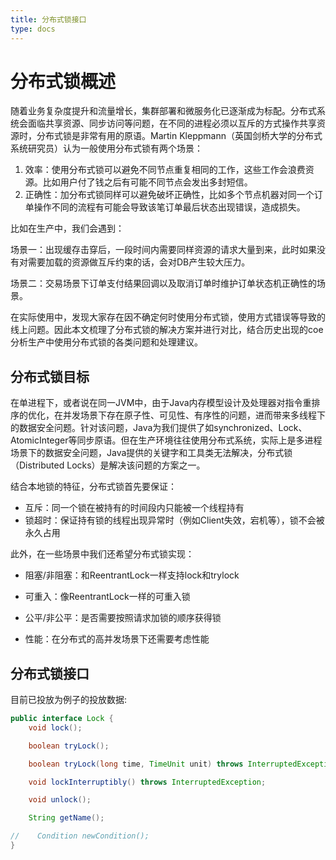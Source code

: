 ```yaml
---
title: 分布式锁接口
type: docs
---
```


# 分布式锁概述

随着业务复杂度提升和流量增长，集群部署和微服务化已逐渐成为标配。分布式系统会面临共享资源、同步访问等问题，在不同的进程必须以互斥的方式操作共享资源时，分布式锁是非常有用的原语。Martin Kleppmann（英国剑桥大学的分布式系统研究员）认为一般使用分布式锁有两个场景：

1. 效率：使用分布式锁可以避免不同节点重复相同的工作，这些工作会浪费资源。比如用户付了钱之后有可能不同节点会发出多封短信。
2. 正确性：加分布式锁同样可以避免破坏正确性，比如多个节点机器对同一个订单操作不同的流程有可能会导致该笔订单最后状态出现错误，造成损失。

比如在生产中，我们会遇到：

场景一：出现缓存击穿后，一段时间内需要同样资源的请求大量到来，此时如果没有对需要加载的资源做互斥约束的话，会对DB产生较大压力。

场景二：交易场景下订单支付结果回调以及取消订单时维护订单状态机正确性的场景。

在实际使用中，发现大家存在因不确定何时使用分布式锁，使用方式错误等导致的线上问题。因此本文梳理了分布式锁的解决方案并进行对比，结合历史出现的coe分析生产中使用分布式锁的各类问题和处理建议。

## 分布式锁目标

在单进程下，或者说在同一JVM中，由于Java内存模型设计及处理器对指令重排序的优化，在并发场景下存在原子性、可见性、有序性的问题，进而带来多线程下的数据安全问题。针对该问题，Java为我们提供了如synchronized、Lock、AtomicInteger等同步原语。但在生产环境往往使用分布式系统，实际上是多进程场景下的数据安全问题，Java提供的关键字和工具类无法解决，分布式锁（Distributed Locks）是解决该问题的方案之一。

结合本地锁的特征，分布式锁首先要保证：

- 互斥：同一个锁在被持有的时间段内只能被一个线程持有
- 锁超时：保证持有锁的线程出现异常时（例如Client失效，宕机等），锁不会被永久占用

此外，在一些场景中我们还希望分布式锁实现：

- 阻塞/非阻塞：和ReentrantLock一样支持lock和trylock
- 可重入：像ReentrantLock一样的可重入锁

- 公平/非公平：是否需要按照请求加锁的顺序获得锁
- 性能：在分布式的高并发场景下还需要考虑性能

## 分布式锁接口

目前已投放为例子的投放数据:

```java
public interface Lock {
    void lock();

    boolean tryLock();

    boolean tryLock(long time, TimeUnit unit) throws InterruptedException;

    void lockInterruptibly() throws InterruptedException;

    void unlock();

    String getName();

//    Condition newCondition();
}
```
